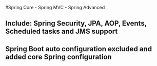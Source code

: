 #Spring Core - Spring MVC - Spring Advanced

## Include: Spring Security, JPA, AOP, Events, Scheduled tasks and JMS support

## Spring Boot auto configuration excluded and added core Spring configuration
